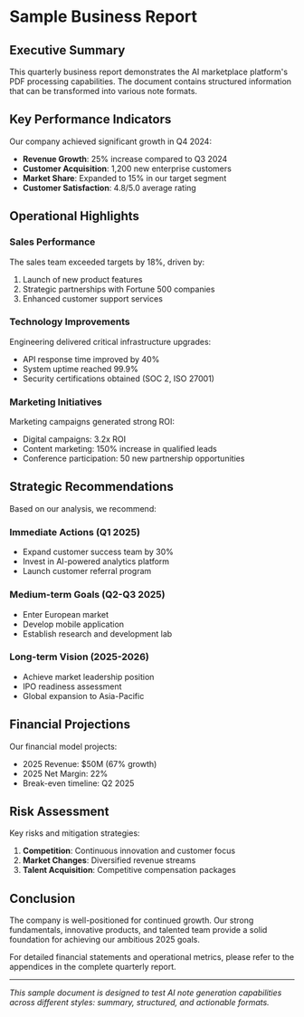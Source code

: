 # Sample Business Report

## Executive Summary

This quarterly business report demonstrates the AI marketplace platform's PDF processing capabilities. The document contains structured information that can be transformed into various note formats.

## Key Performance Indicators

Our company achieved significant growth in Q4 2024:

- **Revenue Growth**: 25% increase compared to Q3 2024
- **Customer Acquisition**: 1,200 new enterprise customers
- **Market Share**: Expanded to 15% in our target segment
- **Customer Satisfaction**: 4.8/5.0 average rating

## Operational Highlights

### Sales Performance
The sales team exceeded targets by 18%, driven by:
1. Launch of new product features
2. Strategic partnerships with Fortune 500 companies
3. Enhanced customer support services

### Technology Improvements
Engineering delivered critical infrastructure upgrades:
- API response time improved by 40%
- System uptime reached 99.9%
- Security certifications obtained (SOC 2, ISO 27001)

### Marketing Initiatives
Marketing campaigns generated strong ROI:
- Digital campaigns: 3.2x ROI
- Content marketing: 150% increase in qualified leads
- Conference participation: 50 new partnership opportunities

## Strategic Recommendations

Based on our analysis, we recommend:

### Immediate Actions (Q1 2025)
- Expand customer success team by 30%
- Invest in AI-powered analytics platform
- Launch customer referral program

### Medium-term Goals (Q2-Q3 2025)
- Enter European market
- Develop mobile application
- Establish research and development lab

### Long-term Vision (2025-2026)
- Achieve market leadership position
- IPO readiness assessment
- Global expansion to Asia-Pacific

## Financial Projections

Our financial model projects:
- 2025 Revenue: $50M (67% growth)
- 2025 Net Margin: 22%
- Break-even timeline: Q2 2025

## Risk Assessment

Key risks and mitigation strategies:
1. **Competition**: Continuous innovation and customer focus
2. **Market Changes**: Diversified revenue streams
3. **Talent Acquisition**: Competitive compensation packages

## Conclusion

The company is well-positioned for continued growth. Our strong fundamentals, innovative products, and talented team provide a solid foundation for achieving our ambitious 2025 goals.

For detailed financial statements and operational metrics, please refer to the appendices in the complete quarterly report.

---

*This sample document is designed to test AI note generation capabilities across different styles: summary, structured, and actionable formats.*